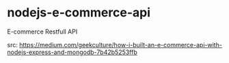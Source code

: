 # nodejs-e-commerce-api

E-commerce Restfull API

src: https://medium.com/geekculture/how-i-built-an-e-commerce-api-with-nodejs-express-and-mongodb-7b42b5253ffb
